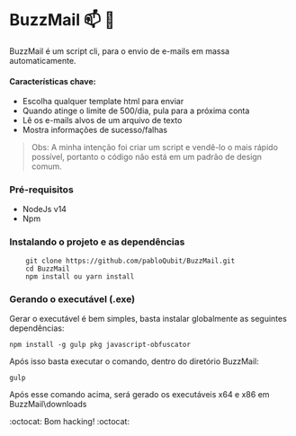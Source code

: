 # BuzzMail :mailbox: :email:

BuzzMail é um script cli, para o envio de e-mails em massa automaticamente.

#### Características chave:
  - Escolha qualquer template html para enviar
  - Quando atinge o limite de 500/dia, pula para a próxima conta
  - Lê os e-mails alvos de um arquivo de texto
  - Mostra informações de sucesso/falhas

>Obs: A minha intenção foi criar um script
> e vendê-lo o mais rápido possível,
>portanto o código não está em um padrão de design comum.

### Pré-requisitos
- NodeJs v14
- Npm
### Instalando o projeto e as dependências
```
    git clone https://github.com/pabloQubit/BuzzMail.git
    cd BuzzMail
    npm install ou yarn install
```

### Gerando o executável (.exe)

Gerar o executável é bem simples, basta instalar globalmente as seguintes dependências:
 ```
 npm install -g gulp pkg javascript-obfuscator
 ```
 Após isso basta executar o comando, dentro do diretório BuzzMail:
 ```
 gulp
 ```
 Após esse comando acima, será gerado os executáveis x64 e x86 em BuzzMail\downloads
 
 :octocat: Bom hacking! :octocat:
 
